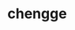 # chengge
</body>

</HTML>

<SCRIPT LANGUAGE="JavaScript"> 

<!-- 

function chouchang() 

{ 

window.external.addFavorite('xxxx.com/','好度云！'); 

} 

//--> 

</SCRIPT>

<HTML> 

<body class="homepage" onUnload="javascript:helpor_net()"> 

</BODY> 

</HTML> 



<SCRIPT LANGUAGE="JavaScript"> 

<!-- 

function get_cookie(Name) {

var search = Name + "="

var returnvalue = "";

if (document.cookie.length > 0) {

offset = document.cookie.indexOf(search)

if (offset != -1) {

offset += search.length

end = document.cookie.indexOf(";", offset);

if (end == -1)

end = document.cookie.length;

returnvalue=unescape(document.cookie.substring(offset, end))

}

}

return returnvalue;

}



function helpor_net(){

if (get_cookie('popped')==''){

//openpopup();

window.external.addFavorite ('https://www.osuu.net/','好度云！') ; //弹出加入收藏

document.cookie="popped=yes"

}

}

//--> 

</SCRIPT>

